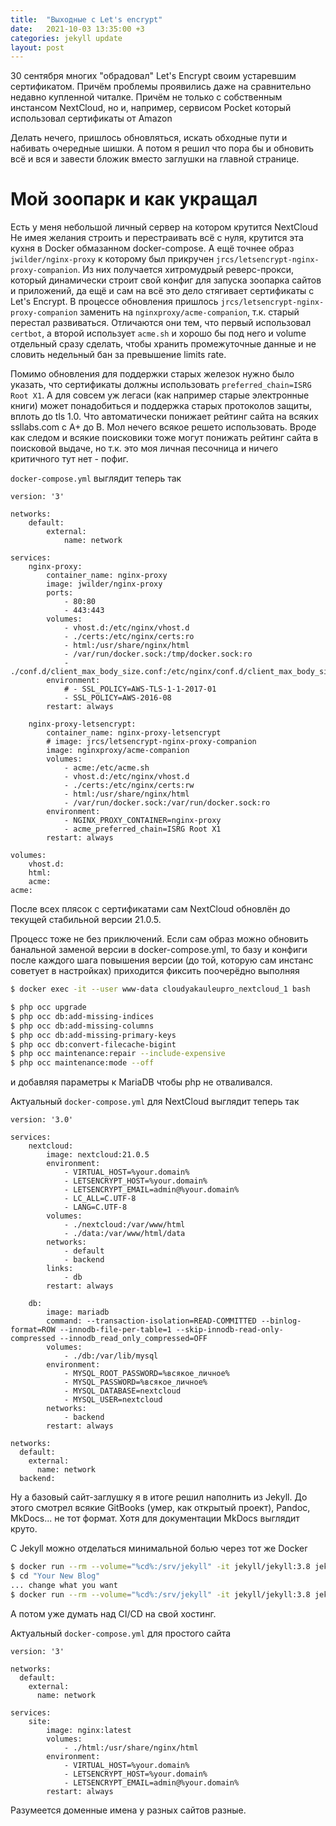 ```yaml
---
title:  "Выходные с Let's encrypt"
date:   2021-10-03 13:35:00 +3
categories: jekyll update
layout: post
---
```


30 сентября многих "обрадовал" Let's Encrypt своим устаревшим сертификатом.
Причём проблемы проявились даже на сравнительно недавно купленной читалке.
Причём не только с собственным инстансом NextCloud, но и, например, 
сервисом Pocket который использовал сертификаты от Amazon

Делать нечего, пришлось обновляться, искать обходные пути и набивать очередные шишки.
А потом я решил что пора бы и обновить всё и вся и завести бложик вместо заглушки на
главной странице.

# Мой зоопарк и как укращал

Есть у меня небольшой личный сервер на котором крутится NextCloud
Не имея желания строить и перестраивать всё с нуля, крутится эта кухня в Docker
обмазанном docker-compose. А ещё точнее образ `jwilder/nginx-proxy` к которому
был прикручен `jrcs/letsencrypt-nginx-proxy-companion`. Из них получается хитромудрый
реверс-прокси, который динамически строит свой конфиг для запуска зоопарка сайтов и 
приложений, да ещё и сам на всё это дело стягивает сертификаты с Let's Encrypt.
В процессе обновления пришлось `jrcs/letsencrypt-nginx-proxy-companion` заменить на
`nginxproxy/acme-companion`, т.к. старый перестал развиваться. Отличаются они тем,
что первый использовал `certbot`, а второй использует `acme.sh` и хорошо бы под него и
volume отдельный сразу сделать, чтобы хранить промежуточные данные и не словить недельный 
бан за превышение limits rate.

Помимо обновления для поддержки старых железок нужно было указать, что сертификаты должны
использовать `preferred_chain=ISRG Root X1`. А для совсем уж легаси (как например старые
электронные книги) может понадобиться и поддержка старых протоколов защиты, вплоть до 
tls 1.0. Что автоматически понижает рейтинг сайта на всяких ssllabs.com с A+ до B. Мол
нечего всякое решето использовать. Вроде как следом и всякие поисковики тоже могут 
понижать рейтинг сайта в поисковой выдаче, но т.к. это моя личная песочница и ничего
критичного тут нет - пофиг.

`docker-compose.yml` выглядит теперь так
```docker-compose
version: '3'

networks:
    default:
        external:
            name: network

services:
    nginx-proxy:
        container_name: nginx-proxy
        image: jwilder/nginx-proxy
        ports:
            - 80:80
            - 443:443
        volumes:
            - vhost.d:/etc/nginx/vhost.d
            - ./certs:/etc/nginx/certs:ro
            - html:/usr/share/nginx/html
            - /var/run/docker.sock:/tmp/docker.sock:ro
            - ./conf.d/client_max_body_size.conf:/etc/nginx/conf.d/client_max_body_size.conf:ro
        environment:
            # - SSL_POLICY=AWS-TLS-1-1-2017-01
            - SSL_POLICY=AWS-2016-08
        restart: always

    nginx-proxy-letsencrypt:
        container_name: nginx-proxy-letsencrypt
        # image: jrcs/letsencrypt-nginx-proxy-companion
        image: nginxproxy/acme-companion
        volumes:
            - acme:/etc/acme.sh
            - vhost.d:/etc/nginx/vhost.d
            - ./certs:/etc/nginx/certs:rw
            - html:/usr/share/nginx/html
            - /var/run/docker.sock:/var/run/docker.sock:ro
        environment:
            - NGINX_PROXY_CONTAINER=nginx-proxy
            - acme_preferred_chain=ISRG Root X1
        restart: always

volumes:
    vhost.d:
    html:
    acme:                                                                                                                                                                                                                                                                                                                                            acme:
```

После всех плясок с сертификатами сам NextCloud обновлён до текущей 
стабильной версии 21.0.5.

Процесс тоже не без приключений. Если сам образ можно обновить 
банальной заменой версии в docker-compose.yml, то базу и конфиги
после каждого шага повышения версии (до той, которую сам инстанс 
советует в настройках) приходится фиксить поочерёдно выполняя

```bash
$ docker exec -it --user www-data cloudyakauleupro_nextcloud_1 bash

$ php occ upgrade
$ php occ db:add-missing-indices
$ php occ db:add-missing-columns
$ php occ db:add-missing-primary-keys
$ php occ db:convert-filecache-bigint
$ php occ maintenance:repair --include-expensive
$ php occ maintenance:mode --off 
```

и добавляя параметры к MariaDB чтобы php не отваливался.

Актуальный `docker-compose.yml` для NextCloud выглядит теперь так

```docker-compose
version: '3.0'

services:
    nextcloud:
        image: nextcloud:21.0.5
        environment:
            - VIRTUAL_HOST=%your.domain%
            - LETSENCRYPT_HOST=%your.domain%
            - LETSENCRYPT_EMAIL=admin@%your.domain%
            - LC_ALL=C.UTF-8
            - LANG=C.UTF-8
        volumes:
            - ./nextcloud:/var/www/html
            - ./data:/var/www/html/data
        networks:
            - default
            - backend
        links:
            - db
        restart: always

    db:
        image: mariadb
        command: --transaction-isolation=READ-COMMITTED --binlog-format=ROW --innodb-file-per-table=1 --skip-innodb-read-only-compressed --innodb_read_only_compressed=OFF
        volumes:
            - ./db:/var/lib/mysql
        environment:
            - MYSQL_ROOT_PASSWORD=%всякое_личное%
            - MYSQL_PASSWORD=%всякое_личное%
            - MYSQL_DATABASE=nextcloud
            - MYSQL_USER=nextcloud
        networks:
            - backend
        restart: always

networks:
  default:
    external:
      name: network
  backend:
```

Ну а базовый сайт-заглушку я в итоге решил наполнить из Jekyll.
До этого смотрел всякие GitBooks (умер, как открытый проект), Pandoc,
MkDocs... не тот формат. Хотя для документации MkDocs выглядит круто.

С Jekyll можно отделаться минимальной болью через тот же Docker

```bash
$ docker run --rm --volume="%cd%:/srv/jekyll" -it jekyll/jekyll:3.8 jekyll new "Your New Blog"
$ cd "Your New Blog"
... change what you want
$ docker run --rm --volume="%cd%:/srv/jekyll" -it jekyll/jekyll:3.8 jekyll build
```

А потом уже думать над CI/CD на свой хостинг.

Актуальный `docker-compose.yml` для простого сайта

```docker-compose
version: '3'

networks:
  default:
    external:
      name: network

services:
    site:
        image: nginx:latest
        volumes:
            - ./html:/usr/share/nginx/html
        environment:
            - VIRTUAL_HOST=%your.domain%
            - LETSENCRYPT_HOST=%your.domain%
            - LETSENCRYPT_EMAIL=admin@%your.domain%
        restart: always
```

Разумеется доменные имена у разных сайтов разные.
